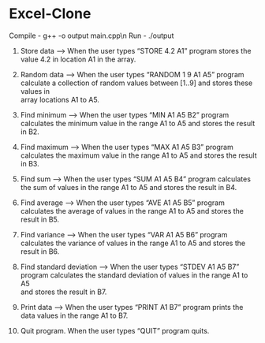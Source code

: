 # Excel-Clone

Compile - g++ -o output main.cpp\n
Run     - ./output

1) Store	data --> When	the	user	types	“STORE 4.2	A1”	program	stores	the	
value	4.2	in	location	A1 in	the	array.

2) Random	data --> When	the	user	types	“RANDOM 1	9	A1	A5”	program		
calculate	a	collection	of	random	values	between	[1..9]	and	stores these	values	in	
array	locations	A1	to	A5.		

3) Find	minimum --> When	the	user	types	“MIN	A1	A5 B2”	program		
calculates	the	minimum	value	in	the	range	A1	to	A5	and	stores	the	result	in	B2.

4) Find	maximum -->	When	the	user	types	“MAX	A1	A5 B3”	program
calculates	the	maximum	value	in	the	range	A1	to	A5	and	stores	the	result	in	B3.

5) Find	sum --> When	the	user	types	“SUM	A1	A5 B4”	program	calculates	
the	sum	of	values	in	the	range	A1	to	A5	and	stores	the	result	in	B4.

6) Find	average -->	When	the	user	types	“AVE	A1	A5 B5”	program		
calculates	the	average of	values	in	the	range	A1	to	A5	and	stores	the	result	in	B5.

7) Find	variance  -->	When	the	user	types	“VAR	A1	A5 B6”	program	
calculates	the	variance	of	values	in	the	range	A1	to	A5	and	stores	the	result	in	B6.

8) Find	standard	deviation --> When	the	user	types	“STDEV A1	A5 B7”	
program calculates	the	standard	deviation	of	values	in	the	range	A1	to	A5	
and	stores	the	result	in	B7.

9) Print data --> When	the	user	types	“PRINT	A1	B7”	program	prints the	
data	values	in	the	range	A1	to	B7.

10) Quit	program.	When	the	user	types	“QUIT”	program	quits.
